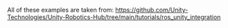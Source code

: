 All of these examples are taken from:
https://github.com/Unity-Technologies/Unity-Robotics-Hub/tree/main/tutorials/ros_unity_integration 